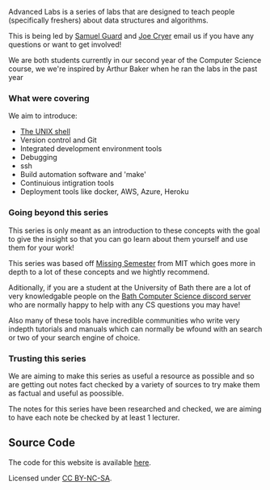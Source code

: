 Advanced Labs is a series of labs that are designed to teach people (specifically freshers) about
data structures and algorithms. 

This is being led by [Samuel Guard](mailto:sg2268@bath.ac.uk) and [Joe 
Cryer](mailto:jjc82@bath.ac.uk) email us if you have any questions or want to get involved!

We are both students currently in our second year of the Computer Science course, we we're inspired
by Arthur Baker when he ran the labs in the past year

### What were covering

We aim to introduce:

- [The UNIX shell](UNIX_shell.md)
- Version control and Git
- Integrated development environment tools
- Debugging
- ssh
- Build automation software and 'make'
- Continuious intigration tools
- Deployment tools like docker, AWS, Azure, Heroku

### Going beyond this series

This series is only meant as an introduction to these concepts with the goal to give the insight so 
that you can go learn about them yourself and use them for your work!

This series was based off [Missing Semester](https://missing.csail.mit.edu) from MIT which goes more 
in depth to a lot of these concepts and we hightly recommend.

Aditionally, if you are a student at the University of Bath there are a lot of very knowledgable 
people on the [Bath Computer Science discord server](https://discord.gg/gDYbrpK) who are normally 
happy to help with any CS questions you may have!

Also many of these tools have incredible communities who write very indepth tutorials and manuals 
which can normally be wfound with an search or two of your search engine of choice.

### Trusting this series

We are aiming to make this series as useful a resource as possible and so are getting out notes fact 
checked by a variety of sources to try make them as factual and useful as poossible.

The notes for this series have been researched and checked, we are aiming to have each note be 
checked by at least 1 lecturer.

Source Code
-----------

The code for this website is available [here](https://github.com/bath-bcss/Technical-Labs).

Licensed under [CC BY-NC-SA](https://creativecommons.org/licenses/by-nc-sa/4.0/legalcode).

